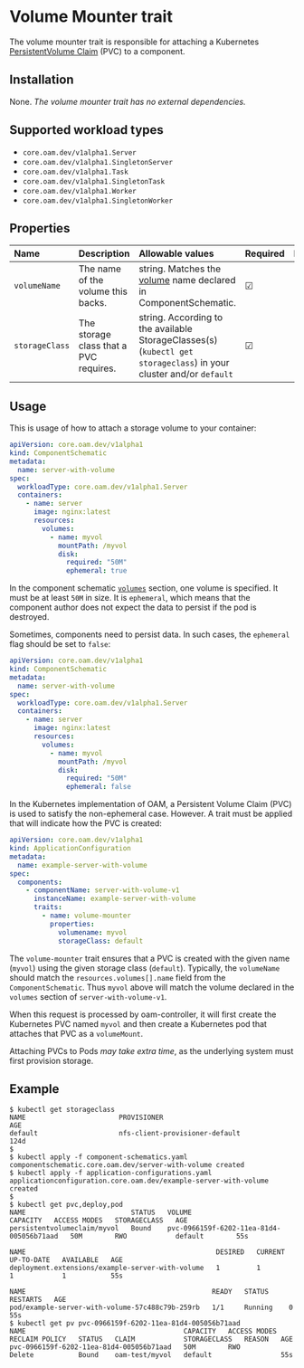 # Volume Mounter trait

The volume mounter trait is responsible for attaching a Kubernetes [PersistentVolume Claim](https://kubernetes.io/docs/concepts/storage/persistent-volumes/#persistentvolumeclaims) (PVC) to a component.

## Installation

None. *The volume mounter trait has no external dependencies.*

## Supported workload types

- `core.oam.dev/v1alpha1.Server`
- `core.oam.dev/v1alpha1.SingletonServer`
- `core.oam.dev/v1alpha1.Task`
- `core.oam.dev/v1alpha1.SingletonTask`
- `core.oam.dev/v1alpha1.Worker`
- `core.oam.dev/v1alpha1.SingletonWorker`

## Properties

| Name | Description | Allowable values | Required | Default |
| :-- | :--| :-- | :-- | :-- |
| `volumeName` | The name of the volume this backs. | string. Matches the [volume](https://github.com/oam-dev/spec/blob/master/3.component_model.md#volume) name declared in ComponentSchematic. | &#9745; |
| `storageClass` | The storage class that a PVC requires. | string. According to the available StorageClasses(s) (`kubectl get storageclass`) in your cluster and/or `default` | &#9745; |

## Usage
This is usage of how to attach a storage volume to your container:

```yaml
apiVersion: core.oam.dev/v1alpha1
kind: ComponentSchematic
metadata:
  name: server-with-volume
spec:
  workloadType: core.oam.dev/v1alpha1.Server
  containers:
    - name: server
      image: nginx:latest
      resources:
        volumes:
          - name: myvol
            mountPath: /myvol
            disk:
              required: "50M"
              ephemeral: true
```

In the component schematic [`volumes`](https://github.com/oam-dev/spec/blob/master/3.component_model.md#volume) section, one volume is specified. It must be at least `50M` in size. It is `ephemeral`, which means that the component author does not expect the data to persist if the pod is destroyed.

Sometimes, components need to persist data. In such cases, the `ephemeral` flag should be set to `false`:

```yaml
apiVersion: core.oam.dev/v1alpha1
kind: ComponentSchematic
metadata:
  name: server-with-volume
spec:
  workloadType: core.oam.dev/v1alpha1.Server
  containers:
    - name: server
      image: nginx:latest
      resources:
        volumes:
          - name: myvol
            mountPath: /myvol
            disk:
              required: "50M"
              ephemeral: false
```

In the Kubernetes implementation of OAM, a Persistent Volume Claim (PVC) is used to satisfy the non-ephemeral case. However. A trait must be applied that will indicate how the PVC is created:

```yaml
apiVersion: core.oam.dev/v1alpha1
kind: ApplicationConfiguration
metadata:
  name: example-server-with-volume
spec:
  components:
    - componentName: server-with-volume-v1
      instanceName: example-server-with-volume
      traits:
        - name: volume-mounter
          properties:
            volumename: myvol
            storageClass: default
```

The `volume-mounter` trait ensures that a PVC is created with the given name (`myvol`) using the given storage class (`default`). Typically, the `volumeName` should match the `resources.volumes[].name` field from the `ComponentSchematic`. Thus `myvol` above will match the volume declared in the `volumes` section of `server-with-volume-v1`.

When this request is processed by oam-controller, it will first create the Kubernetes PVC named `myvol` and then create a Kubernetes pod that attaches that PVC as a `volumeMount`.

Attaching PVCs to Pods _may take extra time_, as the underlying system must first provision storage.

## Example
```shell script
$ kubectl get storageclass
NAME                       PROVISIONER                                       AGE
default                    nfs-client-provisioner-default                    124d
$
$ kubectl apply -f component-schematics.yaml 
componentschematic.core.oam.dev/server-with-volume created
$ kubectl apply -f application-configurations.yaml 
applicationconfiguration.core.oam.dev/example-server-with-volume created
$
$ kubectl get pvc,deploy,pod
NAME                          STATUS   VOLUME                                     CAPACITY   ACCESS MODES   STORAGECLASS   AGE
persistentvolumeclaim/myvol   Bound    pvc-0966159f-6202-11ea-81d4-005056b71aad   50M        RWO            default        55s

NAME                                               DESIRED   CURRENT   UP-TO-DATE   AVAILABLE   AGE
deployment.extensions/example-server-with-volume   1         1         1            1           55s

NAME                                              READY   STATUS   RESTARTS   AGE
pod/example-server-with-volume-57c488c79b-259rb   1/1     Running    0          55s
$ kubectl get pv pvc-0966159f-6202-11ea-81d4-005056b71aad
NAME                                       CAPACITY   ACCESS MODES   RECLAIM POLICY   STATUS   CLAIM            STORAGECLASS   REASON   AGE
pvc-0966159f-6202-11ea-81d4-005056b71aad   50M        RWO            Delete           Bound    oam-test/myvol   default                 55s
```
